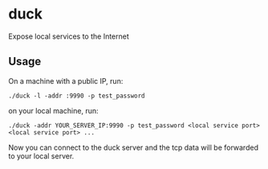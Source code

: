 # duck
Expose local services to the Internet

## Usage

On a machine with a public IP, run:

```
./duck -l -addr :9990 -p test_password
```

on your local machine, run:

```
./duck -addr YOUR_SERVER_IP:9990 -p test_password <local service port> <local service port> ...
```

Now you can connect to the duck server and the tcp data will be forwarded to your local server. 